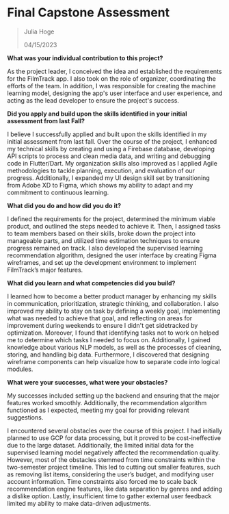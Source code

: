 # Final Capstone Assessment

> Julia Hoge
>
> 04/15/2023

**What was your individual contribution to this project?**

As the project leader, I conceived the idea and established the requirements for the FilmTrack app. I also took on the role of organizer, coordinating the efforts of the team. In addition, I was responsible for creating the machine learning model, designing the app's user interface and user experience, and acting as the lead developer to ensure the project's success.


**Did you apply and build upon the skills identified in your initial assessment from last Fall?**

I believe I  successfully applied and built upon the skills identified in my initial assessment from last fall. Over the course of the project, I enhanced my technical skills by creating and using a Firebase database, developing API scripts to process and clean media data, and writing and debugging code in Flutter/Dart. My organization skills also improved as I applied Agile methodologies to tackle planning, execution, and evaluation of our progress. Additionally, I expanded my UI design skill set by transitioning from Adobe XD to Figma, which  shows my ability to  adapt and my  commitment to continuous learning.


**What did you do and how did you do it?**

I defined the requirements for the project, determined the minimum viable product, and outlined the steps needed to achieve it. Then, I assigned tasks to team members based on their skills, broke down the project into manageable parts, and utilized time estimation techniques to ensure progress remained on track. I also developed the supervised learning recommendation algorithm, designed the user interface by creating Figma wireframes, and set up the development environment to implement FilmTrack’s major features.


**What did you learn and what competencies did you build?**

I learned how to become a better product manager by enhancing my skills in communication, prioritization, strategic thinking, and collaboration. I also improved my ability to stay on task by defining a weekly goal, implementing what was needed to achieve that goal, and reflecting on areas for improvement during weekends to ensure I didn't get sidetracked by optimization. Moreover, I found that identifying tasks not to work on helped me to determine which tasks I needed to focus on. Additionally, I gained knowledge about various NLP models, as well as the processes of cleaning, storing, and handling big data. Furthermore, I discovered that designing wireframe components can help visualize how to separate code into logical modules.


**What were your successes, what were your obstacles?**

My successes included setting up the backend and ensuring that the major features worked smoothly. Additionally, the recommendation algorithm functioned as I expected, meeting my goal for providing relevant suggestions.

I encountered several obstacles over the course of this project. I had initially planned to use GCP for data processing, but it proved to be cost-ineffective due to the large dataset. Additionally, the limited initial data for the supervised learning model negatively affected the recommendation quality. However, most of the obstacles stemmed from time constraints within the two-semester project timeline. This led to cutting out smaller features, such as removing list items, considering the user’s budget, and modifying user account information. Time constraints also forced me to scale back recommendation engine features, like data separation by genres and adding a dislike option. Lastly, insufficient time to gather external user feedback limited my ability to make data-driven adjustments.
